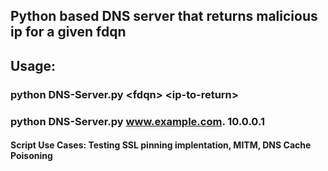## Python based DNS server that returns malicious ip for a given fdqn
## Usage:
### python DNS-Server.py \<fdqn\> \<ip-to-return\>
### python DNS-Server.py www.example.com. 10.0.0.1 
#### Script Use Cases: Testing SSL pinning implentation, MITM, DNS Cache Poisoning 
